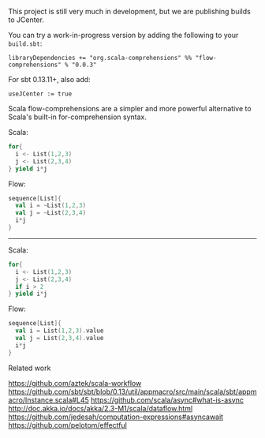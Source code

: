 
This project is still very much in development, but we are publishing builds to JCenter.

You can try a work-in-progress version by adding the following to your `build.sbt`:

```
libraryDependencies += "org.scala-comprehensions" %% "flow-comprehensions" % "0.0.3"
```

For sbt 0.13.11+, also add:
```
useJCenter := true
```

Scala flow-comprehensions are a simpler and more powerful alternative to Scala's built-in for-comprehension syntax.

Scala:

```scala
for{
  i <- List(1,2,3)
  j <- List(2,3,4)
} yield i*j
```

Flow:

```scala
sequence[List]{
  val i = ~List(1,2,3)
  val j = ~List(2,3,4)
  i*j
}

```

-----

Scala:

```scala
for{
  i <- List(1,2,3)
  j <- List(2,3,4)
  if i > 2
} yield i*j
```

Flow:

```scala
sequence[List]{
  val i = List(1,2,3).value
  val j = List(2,3,4).value
  i*j
}

```

Related work

https://github.com/aztek/scala-workflow
https://github.com/sbt/sbt/blob/0.13/util/appmacro/src/main/scala/sbt/appmacro/Instance.scala#L45
https://github.com/scala/async#what-is-async
http://doc.akka.io/docs/akka/2.3-M1/scala/dataflow.html
https://github.com/jedesah/computation-expressions#asyncawait
https://github.com/pelotom/effectful

